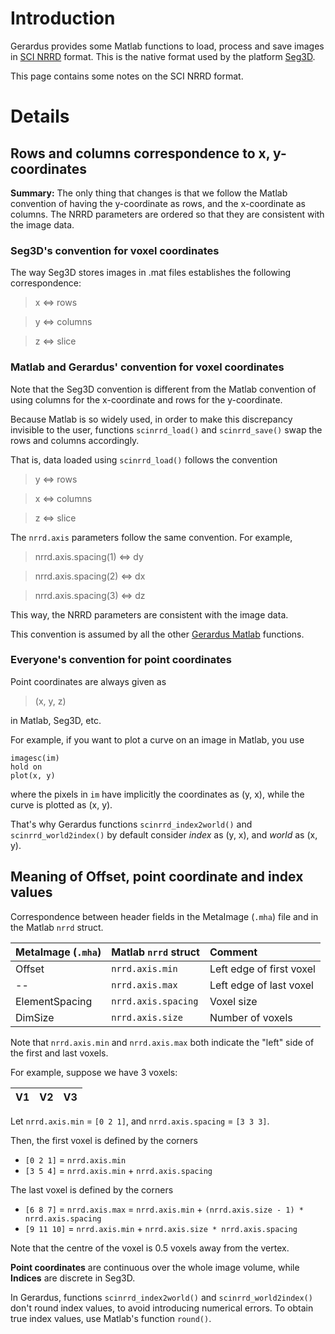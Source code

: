 

# Introduction #

Gerardus provides some Matlab functions to load, process and save images in [SCI NRRD](http://teem.sourceforge.net/nrrd/format.html) format. This is the native format used by the platform [Seg3D](http://www.sci.utah.edu/cibc/software/42-seg3d.html).

This page contains some notes on the SCI NRRD format.


# Details #

## Rows and columns correspondence to x, y-coordinates ##

**Summary:** The only thing that changes is that we follow the Matlab convention of having the y-coordinate as rows, and the x-coordinate as columns. The NRRD parameters are ordered so that they are consistent with the image data.

### Seg3D's convention for voxel coordinates ###

The way Seg3D stores images in .mat files establishes the following correspondence:

> x <=> rows

> y <=> columns

> z <=> slice

### Matlab and Gerardus' convention for voxel coordinates ###

Note that the Seg3D convention is different from the Matlab convention of using columns for the x-coordinate and rows for the y-coordinate.

Because Matlab is so widely used, in order to make this discrepancy invisible to the user, functions `scinrrd_load()` and `scinrrd_save()` swap the rows and columns accordingly.

That is, data loaded using `scinrrd_load()` follows the convention

> y <=> rows

> x <=> columns

> z <=> slice

The `nrrd.axis` parameters follow the same convention. For example,

> nrrd.axis.spacing(1) <=> dy

> nrrd.axis.spacing(2) <=> dx

> nrrd.axis.spacing(3) <=> dz

This way, the NRRD parameters are consistent with the image data.

This convention is assumed by all the other [Gerardus Matlab](http://code.google.com/p/gerardus/source/browse/#svn/trunk/matlab) functions.

### Everyone's convention for point coordinates ###

Point coordinates are always given as

> (x, y, z)

in Matlab, Seg3D, etc.

For example, if you want to plot a curve on an image in Matlab, you use

```
imagesc(im)
hold on
plot(x, y)
```

where the pixels in `im` have implicitly the coordinates as (y, x), while the curve is plotted as (x, y).

That's why Gerardus functions `scinrrd_index2world()` and `scinrrd_world2index()` by default consider _index_ as (y, x), and _world_ as (x, y).

## Meaning of Offset, point coordinate and index values ##

Correspondence between header fields in the MetaImage (`.mha`) file and in the Matlab `nrrd` struct.

| **MetaImage (`.mha`)** | **Matlab `nrrd` struct** | Comment |
|:-----------------------|:-------------------------|:--------|
| Offset                 | `nrrd.axis.min`          | Left edge of first voxel |
| --                     | `nrrd.axis.max`          | Left edge of last voxel |
| ElementSpacing         | `nrrd.axis.spacing`      | Voxel size |
| DimSize                | `nrrd.axis.size`         | Number of voxels |

Note that `nrrd.axis.min` and `nrrd.axis.max` both indicate the "left" side of the first and last voxels.

For example, suppose we have 3 voxels:

| V1 | V2  | V3 |
|:---|:----|:---|

Let `nrrd.axis.min` = `[0 2 1]`, and `nrrd.axis.spacing` = `[3 3 3]`.

Then, the first voxel is defined by the corners
  * `[0 2 1]` = `nrrd.axis.min`
  * `[3 5 4]` = `nrrd.axis.min` + `nrrd.axis.spacing`

The last voxel is defined by the corners
  * `[6 8 7]` = `nrrd.axis.max` = `nrrd.axis.min` + `(nrrd.axis.size - 1) * nrrd.axis.spacing`
  * `[9 11 10]` = `nrrd.axis.min` + `nrrd.axis.size * nrrd.axis.spacing`


Note that the centre of the voxel is 0.5 voxels away from the vertex.

**Point coordinates** are continuous over the whole image volume, while **Indices** are discrete in Seg3D.

In Gerardus, functions `scinrrd_index2world()` and `scinrrd_world2index()` don't round index values, to avoid introducing numerical errors. To obtain true index values, use Matlab's function `round()`.